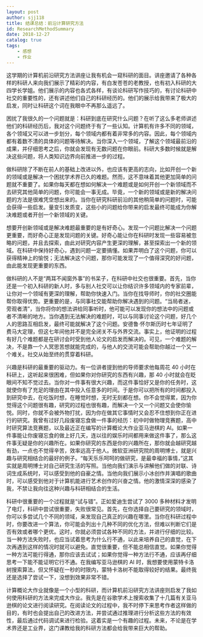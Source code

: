 ```yaml
---
layout: post
author: sjj118
title: 结课总结：前沿计算研究方法
id: ResearchMethodSummary
date: 2018-12-27
catalog: true
tags:
    - 感想
    - 作业
---
```


这学期的计算机前沿研究方法讲座让我有机会一窥科研的面目。讲座邀请了各种各样的科研人来向我们展示了精彩的内容，有白发苍苍的老教授，也有初入科研的大四学长学姐。他们展示的内容也各式各样，有谈论科研写作技巧的，有讨论科研中社交的重要性的，还有讲述他们自己的科研经历的。他们的展示给我带来了极大的启发，同时让科研这个词在我眼中不再那么遥远了。

困扰了我很久的一个问题就是：科研到底在研究什么问题？在听了这么多老师讲述他们的科研经历后，我对这个问题终于有了一些认知。计算机有许多不同的领域，各个领域又可以进一步划分，每个领域内都有着非常多的内容。因此，每个领域内都有着数不清的具体的问题等待解决。当你深入一个领域，了解这个领域最前沿的成果，并仔细思考之后，你就会发现有无数问题在你眼前。科研大多数时候就是解决这些问题，将人类知识边界向前推进一步的过程。

做科研除了不断在前人的基础上改进以外，也应该有更高的志向，比如开创一个新的领域或是解决一个困扰学术界已久的难题。然而，这不意味着其他更加简单的问题就不重要了。如果你每天都在想如何解决一个难题或是如何开创一个新领域而不去研究其他简单的问题，你可能会一事无成。毕竟，一个新的领域或是新的解决问题的方法是很难凭空想出来的。当你在研究科研前沿的其他稍简单的问题时，可能会获得一些启发。量变引发质变，这些小的问题给你带来的启发最终可能成为你解决难题或者开创一个新领域的关键。

想要开创新领域或是解决难题最重要的是有好奇心。发现一个问题比解决一个问题更重要，而好奇心正是发现问题的关键。好奇心能让你在科研时发现一些容易被忽略的问题，并且去探索，由此对研究内容产生更深的理解，甚至探索出一个新的领域。在科研中保持好奇心，遇到问题一定要搞懂。如果弄明白了这个问题，你可以获得精神上的愉悦；无法解决这个问题，那你可能发现了一个值得深究的好问题，由此能发现更重要的东西。

做科研的人不是“两耳不闻窗外事”的书呆子，在科研中社交也很重要。首先，当你还是一个初入科研的新人时，多与别人社交可以让你结识许多领域内的专家前辈，让你对一个领域有更深的理解，帮助你快速入门。当你在找导师时，你的社交圈能帮你取得优势。更重要的是，与同事社交能帮助你解决遇到的问题。“当局者迷，旁观者清”，当你将你的想法讲给同事听时，他可能可以发现你的想法中的问题或者不清晰的地方。当你遇到无法解决的难题时，可以与同事讨论这个问题，好几个人的思路互相启发，最终可能就解决了这个问题。安德鲁‧怀尔斯历时七年证明了费马大定理，但这七年间他并不是完全闭关不与外界交流。事实上，他证明的过程有好几个难题都是在研讨会时受到他人论文的启发而解决的。可见，一个难题的解决，不是靠一个人冥思苦想就能完成的，与他人的交流可能会帮助你越过一个又一个难关。社交从始至终的贯穿着科研。

兴趣是科研的最重要的驱动力。有一位讲者提到他的导师要求他每周花 40 小时在科研上，这听起来很困难，但如果你对你研究的东西有兴趣，那 40 小时就会在眨眼间不知不觉过去。当你对一件事有很大兴趣，而这件事恰好又是你的任务时，这就使你有了充足的理由在其中投入任意多的时间。于是你可以把所有的时间都投入到研究中去，在吃饭时想，在睡觉时想，无时无刻都在想。你不会觉得累，因为你觉得这个问题很有趣，研究的过程也很有趣，而解决一个又一个问题又会使你愉悦。同时，你就不会被外物打扰，因为你在做其它事情时又会忍不住想到你正在进行的研究。我曾有过好几段废寝忘食做一件事的经历：初中时做物理竞赛题，高中时研究算法竞赛题，以及最近正在编写的计算概论大作业亚马逊棋的 AI。如果一件事能让你废寝忘食的做上好几天，连以往的娱乐时间都用来做这件事了，那么这件事无疑是你的兴趣所在。如果你研究的东西是你的兴趣所在，那你就会越研究越有劲，一点也不觉得辛苦，效率远高于他人。微软亚洲研究院的周明博士，就是兴趣与研究相结合的最好的例子。“每天乐乐呵呵的做研究，是最幸福的事情，”这其实就是周明博士对自己研究生活的写照。当他向我们演示与讲解他们做的对联、诗词生成系统时，可以感受到他的自豪之情。当他向我们展示小冰创作并演唱的歌曲时，可以感受到他对于计算机能进行艺术创作的兴奋之情。他的激情深深的感染了我，不禁让我向往这种兴趣与科研相结合的生活。

科研中很重要的一个过程就是“试与错”。正如爱迪生尝试了 3000 多种材料才发明了电灯，科研中尝试很重要，失败很常见。首先，在你选择自己要研究的领域时，你可以多尝试几个不同的领域，来发现自己真正的兴趣在哪里。当你在科研过程中时，你要改进一个算法，你可能会列出十几种不同的优化方法，但难以判断它们是否有效或者哪个更优。这时，你就必须尝试各种不同的方法，并进行仔细的比较。当一种方法失败时，也应当试着思考为什么行不通，以此来培养自己的直觉，在下次再遇到这样的情况时就可以避免。直觉很重要，但不能总相信直觉。如果你觉得一种方法可能行得通，那你应该去试试；如果你觉得一种方法行不通，应该再仔细思考一下能不能证明它行不通。在我编写亚马逊棋的 AI 时，我想要使用蒙特卡洛树搜索算法，但又怀疑在一秒的时限内，蒙特卡洛树不能取得较好的结果。最终我还是选择了尝试一下，没想到效果非常不错。

计算概论大作业就像是一个小型的科研，而计算机前沿研究方法讲座则启发了我如何使用科研的方法来完成大作业。我先是在谷歌学术上搜索收集了十几篇有关亚马逊棋的论文进行阅读研究。在阅读论文的过程中，我不时停下来思考作者这样做的目的，有时也会提出自己的改进方法，并尝试通过推理进行分析这些方法的有效性，最后通过代码调试来进行检验。这着实是一个有趣的过程。未来，不论是在学术界还是工业界，这门课教给我的科研方法都会给我带来巨大的帮助。